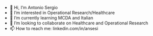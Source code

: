 - 👋 Hi, I’m Antonio Sergio
- 👀 I’m interested in Operational Research/Healthcare
- 🌱 I’m currently learning MCDA and Italian
- 💞️ I’m looking to collaborate on Healthcare and Operational Research
- 📫 How to reach me: linkedin.com/in/ansesi


<!---
aashayodha/aashayodha is a ✨ special ✨ repository because its `README.md` (this file) appears on your GitHub profile.
You can click the Preview link to take a look at your changes.
--->
